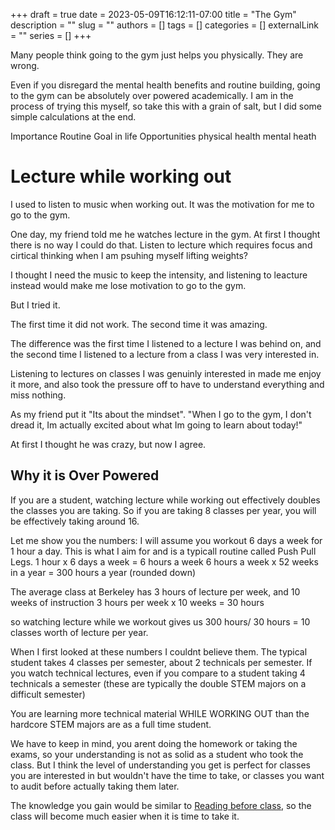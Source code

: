 +++ 
draft = true
date = 2023-05-09T16:12:11-07:00
title = "The Gym"
description = ""
slug = ""
authors = []
tags = []
categories = []
externalLink = ""
series = []
+++

Many people think going to the gym just helps you physically. They are wrong.

Even if you disregard the mental health benefits and routine building, going to the gym can be absolutely over powered academically.
I am in the process of trying this myself, so take this with a grain of salt, but I did some simple calculations at the end.



Importance
Routine
Goal in life
Opportunities
physical health
mental heath


# Lecture while working out

I used to listen to music when working out. It was the motivation for me to go to the gym. 

One day, my friend told me he watches lecture in the gym. At first I thought there is no way I could do that. Listen to lecture which requires focus and cirtical thinking when I am psuhing myself lifting weights? 

I thought I need the music to keep the intensity, and listening to leacture instead would make me lose motivation to go to the gym. 

But I tried it.

The first time it did not work. 
The second time it was amazing.

The difference was the first time I listened to a lecture I was behind on, and the second time I listened to a lecture from a class I was very interested in.

Listening to lectures on classes I was genuinly interested in made me enjoy it more, and also took the pressure off to have to understand everything and miss nothing.

As my friend put it "Its about the mindset".
"When I go to the gym, I don't dread it, Im actually excited about what Im going to learn about today!"

At first I thought he was crazy, but now I agree. 

## Why it is Over Powered

If you are a student, watching lecture while working out effectively doubles the classes you are taking.
So if you are taking 8 classes per year, you will be effectively taking around 16.


Let me show you the numbers:
I will assume you workout 6 days a week for 1 hour a day. This is what I aim for and is a typicall routine called Push Pull Legs.
1 hour x 6 days a week = 6 hours a week
6 hours a week x 52 weeks in a year = 300 hours a year (rounded down)


The average class at Berkeley has 3 hours of lecture per week, and 10 weeks of instruction
3 hours per week x 10 weeks = 30 hours


so watching lecture while we workout gives us
300 hours/ 30 hours = 10 classes
worth of lecture per year. 


When I first looked at these numbers I couldnt believe them. 
The typical student takes 4 classes per semester, about 2 technicals per semester.
If you watch technical lectures,
even if you compare to a student taking 4 technicals a semester (these are typically the double STEM majors on a difficult semester)

You are learning more technical material WHILE WORKING OUT than the hardcore STEM majors are as a full time student.

We have to keep in mind, you arent doing the homework or taking the exams, so your understanding is not as solid as a student who took the class. But I think the level of understanding you get is perfect for classes you are interested in but wouldn't have the time to take, or classes you want to audit before actually taking them later.

The knowledge you gain would be similar to [Reading before class](/posts/CollegeOptimizations/), so the class will become much easier when it is time to take it.




